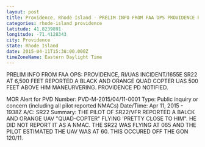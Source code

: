 ```yaml
---
layout: post
title: Providence, Rhode Island - PRELIM INFO FROM FAA OPS PROVIDENCE RI UAS INCIDENT 1655E SR22 AT 6 500 FEET
categories: rhode-island providence
latitude: 41.8239891
longitude: -71.4128343
city: Providence
state: Rhode Island
date: 2015-04-11T15:38:00.000Z
timeZoneName: Eastern Daylight Time
---
```


PRELIM INFO FROM FAA OPS: PROVIDENCE, RI/UAS INCIDENT/1655E SR22 AT 6,500 FEET REPORTED A BLACK AND ORANGE QUAD COPTER UAS 500 FEET ABOVE HIM MANEURVERING. PROVIDENCE PD NOTIFIED. 

MOR Alert for PVD
Number: PVD-M-2015/04/11-0001
Type: Public inquiry or concern (including all pilot reported NMACs)
Date/Time: Apr 11, 2015 - 1938Z
A/C: SR22
Summary: THE PILOT OF SR22/VFR REPORTED A BALCK AND ORANGE UAV "QUAD-COPTER" FLYING 'PRETTY CLOSE TO HIM". HE DID NOT REPORT IT AS A NMAC. THE SR22 WAS FLYING AT 065 AND THE PILOT ESTIMATED THE UAV WAS AT 60. THIS OCCURED OFF THE GON 120/11.